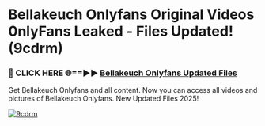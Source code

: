 # Bellakeuch Onlyfans Original Videos 0nlyFans Leaked - Files Updated! (9cdrm)

<h3>🔴 CLICK HERE 🌐==►► <a href="https://tinyurl.com/ehrbuxhb" rel="nofollow">Bellakeuch Onlyfans Updated Files</a></h3>

Get Bellakeuch Onlyfans and all content. Now you can access all videos and pictures of Bellakeuch Onlyfans. New Updated Files 2025!

[![9cdrm](https://i.imgur.com/lVYEuWS.gif)](https://tinyurl.com/ehrbuxhb)
